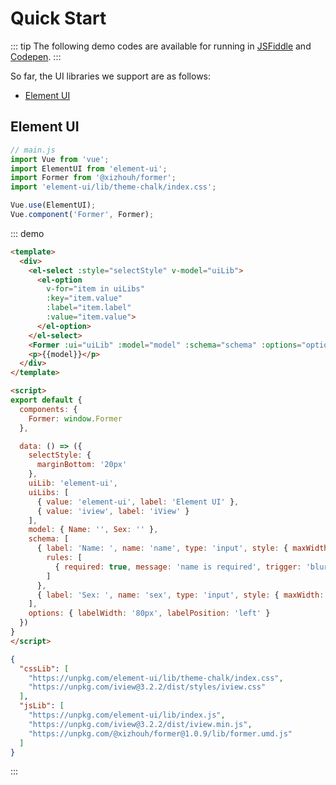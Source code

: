 # Quick Start

::: tip
The following demo codes are available for running in [JSFiddle][JSFiddle] and [Codepen][Codepen].
:::

So far, the UI libraries we support are as follows:

- [Element UI][ElementUI]

## Element UI

```js
// main.js
import Vue from 'vue';
import ElementUI from 'element-ui';
import Former from '@xizhouh/former';
import 'element-ui/lib/theme-chalk/index.css';

Vue.use(ElementUI);
Vue.component('Former', Former);
```

::: demo
```html
<template>
  <div>
    <el-select :style="selectStyle" v-model="uiLib">
      <el-option
        v-for="item in uiLibs"
        :key="item.value"
        :label="item.label"
        :value="item.value">
      </el-option>
    </el-select>
    <Former :ui="uiLib" :model="model" :schema="schema" :options="options"></Former>
    <p>{{model}}</p>
  </div>
</template>

<script>
export default {
  components: {
    Former: window.Former
  },

  data: () => ({
    selectStyle: {
      marginBottom: '20px'
    },
    uiLib: 'element-ui',
    uiLibs: [
      { value: 'element-ui', label: 'Element UI' },
      { value: 'iview', label: 'iView' }
    ],
    model: { Name: '', Sex: '' },
    schema: [
      { label: 'Name: ', name: 'name', type: 'input', style: { maxWidth: '350px', width: '100%' },
        rules: [
          { required: true, message: 'name is required', trigger: 'blur' }
        ]
      },
      { label: 'Sex: ', name: 'sex', type: 'input', style: { maxWidth: '350px', width: '100%' } }
    ],
    options: { labelWidth: '80px', labelPosition: 'left' }
  })
}
</script>
```
```json
{
  "cssLib": [
    "https://unpkg.com/element-ui/lib/theme-chalk/index.css",
    "https://unpkg.com/iview@3.2.2/dist/styles/iview.css"
  ],
  "jsLib": [
    "https://unpkg.com/element-ui/lib/index.js",
    "https://unpkg.com/iview@3.2.2/dist/iview.min.js",
    "https://unpkg.com/@xizhouh/former@1.0.9/lib/former.umd.js"
  ]
}
```
:::

[JSFiddle]: https://jsfiddle.net
[Codepen]: https://codepen.io
[ElementUI]: https://github.com/ElemeFE/element
